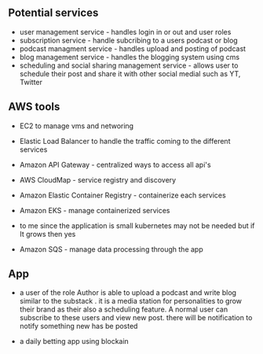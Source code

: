 ## Potential services

- user management service - handles login in or out and user roles
- subscription service - handle subcribing to a users podcast or blog
- podcast managment service - handles upload and posting of podcast
- blog management service - handles the blogging system using cms
- scheduling and social sharing management service -  allows user to schedule their post and share it with other social medial such as YT, Twitter

## AWS tools
- EC2 to manage vms and networing 
- Elastic Load Balancer to handle the traffic coming to the different services
- Amazon API Gateway - centralized ways to access all api's
- AWS CloudMap -  service registry and discovery
- Amazon Elastic Container Registry - containerize each services
- Amazon EKS - manage containerized services
- to me since the application is small kubernetes may not be needed but if It grows then yes

- Amazon SQS - manage data processing through the app


## App 

- a user of the role Author is able to upload a podcast and write blog similar to the substack . it is a media station for personalities to grow their brand as their also a scheduling feature. A normal user can subscribe to these users and view new post. there will be notification to notify something new has be posted

- a daily betting app using blockain 
